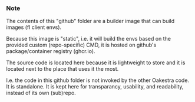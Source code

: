 ### Note
The contents of this "github" folder are a builder image that can build images (fl client envs).

Because this image is "static", i.e. it will build the envs based on the provided custom (repo-specific) CMD, it is hosted on github's package/container registry (ghcr.io).

The source code is located here because it is lightweight to store and it is located next to the place that uses it the most.

I.e. the code in this github folder is not invoked by the other Oakestra code. It is standalone.
It is kept here for transparancy, usability, and readability, instead of its own (sub)repo.
